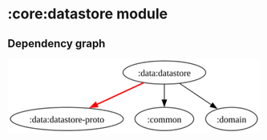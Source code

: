 # :core:datastore module
## Dependency graph
![Dependency graph](../../docs/images/graphs/dep_graph_data_datastore.svg)

